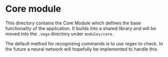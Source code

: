 # Core module

This directory contains the Core Module which defines
the base functionality of the application. It builds 
into a shared library and will be moved into the `.vega`
directory under `modules/core`.

The default method for recognizing commands is to use 
regex to check. In the future a neural network will 
hopefully be implemented to handle this.